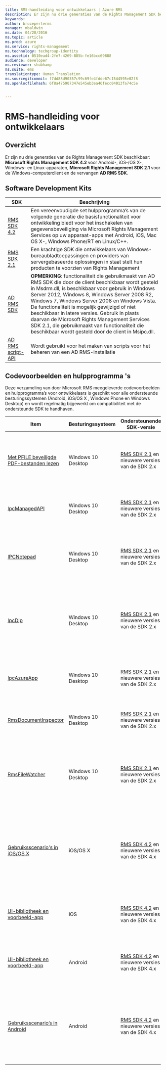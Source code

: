 ```yaml
---
title: RMS-handleiding voor ontwikkelaars | Azure RMS
description: Er zijn nu drie generaties van de Rights Management SDK beschikbaar.
keywords: 
author: bruceperlerms
manager: mbaldwin
ms.date: 04/28/2016
ms.topic: article
ms.prod: azure
ms.service: rights-management
ms.technology: techgroup-identity
ms.assetid: 0510ead4-2fe7-4269-885b-fe16bcc69888
audience: developer
ms.reviewer: shubhamp
ms.suite: ems
translationtype: Human Translation
ms.sourcegitcommit: f7dd88d90357c99c69fe4fdde67c1544595e02f8
ms.openlocfilehash: 6f8a475907347e545eb3ea46fecc04013fa74c5e


---
```


# RMS-handleiding voor ontwikkelaars

## Overzicht ##
Er zijn nu drie generaties van de Rights Management SDK beschikbaar: **Microsoft Rights Management SDK 4.2** voor Android-, iOS-/OS X-, Windows- en Linux-apparaten, **Microsoft Rights Management SDK 2.1** voor de Windows-computerclient en de vervangen **AD RMS SDK**.

## Software Development Kits ##
| SDK | Beschrijving |
|------|---------|
| [RMS SDK 4.2](active-directory-rights-management-services-multi-platform-thin-client-sdk-portal.md) | Een vereenvoudigde set hulpprogramma’s van de volgende generatie die basisfunctionaliteit voor ontwikkeling biedt voor het inschakelen van gegevensbeveiliging via Microsoft Rights Management Services op uw apparaat-apps met Android, iOS, Mac OS X-, Windows Phone/RT en Linux/C++. |
| [RMS SDK 2.1](microsoft-information-protection-and-control-client-portal.md) | Een krachtige SDK die ontwikkelaars van Windows-bureaubladtoepassingen en providers van servergebaseerde oplossingen in staat stelt hun producten te voorzien van Rights Management|
|[AD RMS SDK]()|**OPMERKING**: functionaliteit die gebruikmaakt van AD RMS SDK die door de client beschikbaar wordt gesteld in Msdrm.dll, is beschikbaar voor gebruik in Windows Server 2012, Windows 8, Windows Server 2008 R2, Windows 7, Windows Server 2008 en Windows Vista. De functionaliteit is mogelijk gewijzigd of niet beschikbaar in latere versies. Gebruik in plaats daarvan de Microsoft Rights Management Services SDK 2.1, die gebruikmaakt van functionaliteit die beschikbaar wordt gesteld door de client in Msipc.dll.|
|[AD RMS script-API]()| Wordt gebruikt voor het maken van scripts voor het beheren van een AD RMS-installatie|

## Codevoorbeelden en hulpprogramma 's ##
Deze verzameling van door Microsoft RMS meegeleverde codevoorbeelden en hulpprogramma’s voor ontwikkelaars is geschikt voor alle ondersteunde besturingssystemen (Android, iOS/OS X , Windows Phone en Windows Desktop) en wordt regelmatig bijgewerkt om compatibiliteit met de ondersteunde SDK te handhaven.

| Item | Besturingssysteem | Ondersteunende SDK-versie | Beschrijving |
|------|------------------|------------------------|-------------|
| [Met PFILE beveiligde PDF-bestanden lezen](https://blogs.msdn.microsoft.com/rms/2015/11/09/reading-a-pfile-protected-pdf/) | Windows 10 Desktop| [RMS SDK 2.1](microsoft-information-protection-and-control-client-portal.md) en nieuwere versies van de SDK 2.x | **Read PFILE protected PDF** is een eenvoudig codevoorbeeld op ons blog RMS Developer’s Corner dat gebruikmaakt van MSIPC bestands-API om een met PFILE beveiligd PDF-document te ontsleutelen en te openen.|
| [IpcManagedAPI](https://github.com/Azure-Samples/active-directory-dotnet-rms) | Windows 10 Desktop | [RMS SDK 2.1](microsoft-information-protection-and-control-client-portal.md) en nieuwere versies van de SDK 2.x | **IpcManagedAPI** is een .NET-weergave (C#) van RMS SDK 2.1 waarmee u uw beheerde toepassing eenvoudig kunt inschakelen voor RMS.|
| [IPCNotepad](https://code.msdn.microsoft.com/ipcnotepad-sample-f67dae80) | Windows 10 Desktop | [RMS SDK 2.1](microsoft-information-protection-and-control-client-portal.md) en nieuwere versies van de SDK 2.x| **IPCNotepad** is een voorbeeldtoepassing met RMS die u door de basisstappen leidt die voor elke toepassing met RMS moeten worden uitgevoerd bij het beveiligen en gebruiken van beperkte inhoud.|
| [IpcDlp](https://github.com/Azure-Samples/active-directory-dotnet-rms)|Windows 10 Desktop|[RMS SDK 2.1](microsoft-information-protection-and-control-client-portal.md) en nieuwere versies van de SDK 2.x|**IpcDlp** is een voorbeeld van een DLP-toepassing (Data Leak Protection) met RMS die u door de basisstappen leidt die voor elke toepassing met DLP-RMS moeten worden uitgevoerd met behulp van de bestands-API bij het beveiligen en gebruiken van beperkte inhoud.|
| [IpcAzureApp](https://github.com/Azure-Samples/active-directory-dotnet-rms) | Windows 10 Desktop|[RMS SDK 2.1](microsoft-information-protection-and-control-client-portal.md) en nieuwere versies van de SDK 2.x|**IpcAzureApp** is een voorbeeldtoepassing die u laat zien hoe u RMS SDK in de Azure-toepassing gebruikt voor het beveiligen van gegevens in Azure Blob Storage.|
| [RmsDocumentInspector](https://github.com/Azure-Samples/active-directory-dotnet-rms) | Windows 10 Desktop|[RMS SDK 2.1](microsoft-information-protection-and-control-client-portal.md) en nieuwere versies van de SDK 2.x|**RmsDocumentInspector** is een hulpprogramma dat informatie kan bieden over elk met RMS beveiligd bestand, zoals de inhouds-id of gebruikersrechten.|
| [RmsFileWatcher](https://github.com/Azure-Samples/active-directory-dotnet-rms) | Windows 10 Desktop|[RMS SDK 2.1](microsoft-information-protection-and-control-client-portal.md) en nieuwere versies van de SDK 2.x|**RmsFileWatcher** is een voorbeeldtoepassing die u laat zien hoe u een Windows-toepassing bouwt die de mappen in het bestandssysteem controleert en RMS-beveiligingsbeleid toepast op elke wijziging, bijvoorbeeld een toegevoegd bestand of een gewijzigd bestand.|
| [Gebruiksscenario's in iOS/OS X](https://msdn.microsoft.com/library/dn758307(v=vs.85).aspx) |iOS/OS X|[RMS SDK 4.2](active-directory-rights-management-services-multi-platform-thin-client-sdk-portal.md) en nieuwere versies van de SDK 4.x|De **Objective-C**-codevoorbeelden geven belangrijke ontwikkelscenario's weer om u vertrouwd te maken met de RMS SDK. Voorbeelden zijn onder meer gebruik van de door Microsoft beveiligde bestandsindeling, aangepaste beveiligde bestandsindelingen en aangepaste UI-besturingselementen.|
| [UI-bibliotheek en voorbeeld-app](https://github.com/AzureAD/rms-sdk-ui-for-ios) |iOS|[RMS SDK 4.2](active-directory-rights-management-services-multi-platform-thin-client-sdk-portal.md) en nieuwere versies van de SDK 4.x|**UI-bibliotheken en voorbeeld-app voor iOS** op GitHub, zodat u snel aan de slag kunt en onze standaardgebruikersinterface in uw apps kunt hergebruiken.|
| [UI-bibliotheek en voorbeeld-app](https://github.com/AzureAD/rms-sdk-ui-for-android) |Android|[RMS SDK 4.2](active-directory-rights-management-services-multi-platform-thin-client-sdk-portal.md) en nieuwere versies van de SDK 4.x|**UI-bibliotheken en voorbeeld-app voor Android** op GitHub, zodat u snel aan de slag kunt en onze standaardgebruikersinterface in uw apps kunt hergebruiken.|
| [Gebruiksscenario’s in Android](https://msdn.microsoft.com/en-us/library/dn758246(v=vs.85).aspx) |Android|[RMS SDK 4.2](active-directory-rights-management-services-multi-platform-thin-client-sdk-portal.md) en nieuwere versies van de SDK 4.x|**De Java-codevoorbeelden** geven belangrijke ontwikkelscenario's weer om u vertrouwd te maken met de RMS SDK. Voorbeelden zijn onder meer gebruik van de door Microsoft beveiligde bestandsindeling, aangepaste beveiligde bestandsindelingen en aangepaste UI-besturingselementen.|



<!--HONumber=Jul16_HO3-->


